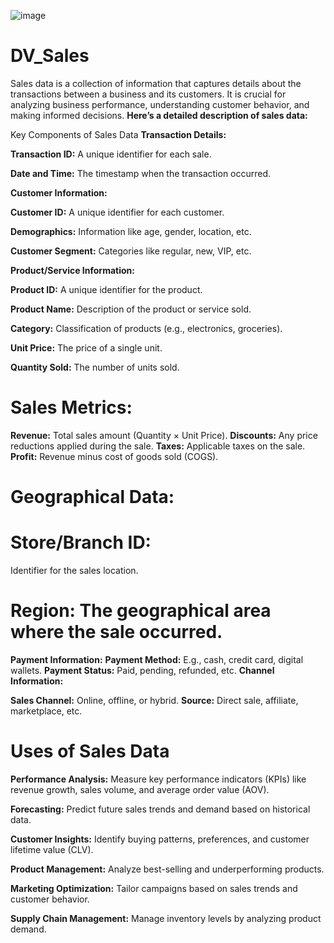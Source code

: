 
![image](https://github.com/user-attachments/assets/6ecf1180-31a6-4695-93a0-5d83366bc79b)



# DV_Sales
Sales data is a collection of information that captures details about the transactions between a business and its customers. It is crucial for analyzing business performance, understanding customer behavior, and making informed decisions.
**Here’s a detailed description of sales data:**

Key Components of Sales Data
**Transaction Details:**

**Transaction ID:**
A unique identifier for each sale.

**Date and Time:**
The timestamp when the transaction occurred.

**Customer Information:**

**Customer ID:**
A unique identifier for each customer.

**Demographics:** 
Information like age, gender, location, etc.

**Customer Segment:**
Categories like regular, new, VIP, etc.

**Product/Service Information:**

**Product ID:**
A unique identifier for the product.

**Product Name:**
Description of the product or service sold.

**Category:**
Classification of products (e.g., electronics, groceries).

**Unit Price:**
The price of a single unit.

**Quantity Sold:**
The number of units sold.

# Sales Metrics:
**Revenue:** Total sales amount (Quantity × Unit Price).
**Discounts:** Any price reductions applied during the sale.
**Taxes:** Applicable taxes on the sale.
**Profit:** Revenue minus cost of goods sold (COGS).
# Geographical Data:

# Store/Branch ID:
Identifier for the sales location.

# Region: The geographical area where the sale occurred.

**Payment Information:**
**Payment Method:** E.g., cash, credit card, digital wallets.
**Payment Status:** Paid, pending, refunded, etc.
**Channel Information:**

**Sales Channel:** Online, offline, or hybrid.
**Source:** Direct sale, affiliate, marketplace, etc.

# Uses of Sales Data

**Performance Analysis:**
Measure key performance indicators (KPIs) like revenue growth, sales volume, and average order value (AOV).

**Forecasting:**
Predict future sales trends and demand based on historical data.

**Customer Insights:**
Identify buying patterns, preferences, and customer lifetime value (CLV).

**Product Management:**
Analyze best-selling and underperforming products.

**Marketing Optimization:**
Tailor campaigns based on sales trends and customer behavior.

**Supply Chain Management:**
Manage inventory levels by analyzing product demand.

